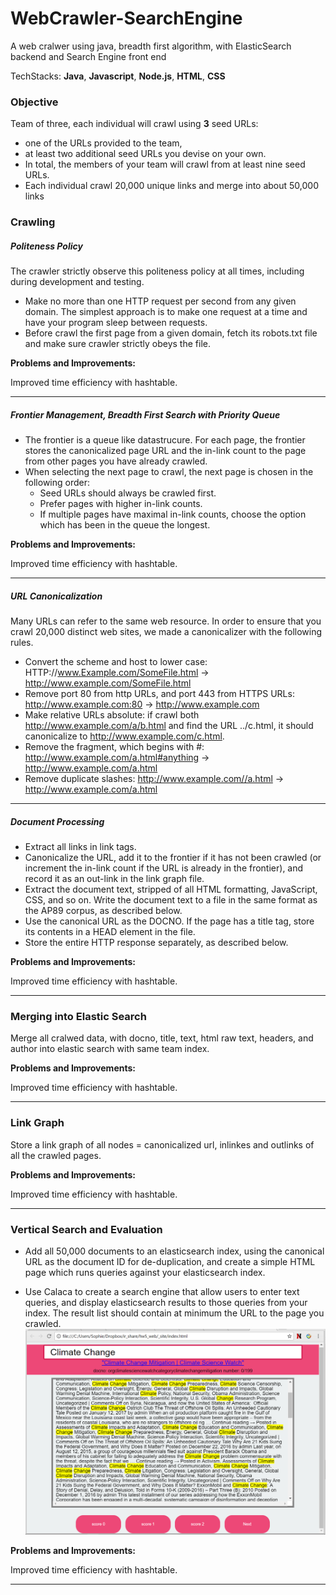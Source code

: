 # WebCrawler-SearchEngine

A web cralwer using java, breadth first algorithm, with ElasticSearch backend and Search Engine front end

TechStacks: __Java__, __Javascript__, __Node.js__, __HTML__, __CSS__

### Objective
Team of three, each individual will crawl using __3__ seed URLs:
* one of the URLs provided to the team, 
* at least two additional seed URLs you devise on your own. 
* In total, the members of your team will crawl from at least nine seed URLs.
* Each individual crawl 20,000 unique links and merge into about 50,000 links


### Crawling
##### Politeness Policy
The crawler strictly observe this politeness policy at all times, including during development and testing. 

* Make no more than one HTTP request per second from any given domain. The simplest approach is to make one request at a time and have your program sleep between requests. 
* Before crawl the first page from a given domain, fetch its robots.txt file and make sure crawler strictly obeys the file. 

__Problems and Improvements:__ 

Improved time efficiency with hashtable.
_________________________________________________________________________________

##### Frontier Management, Breadth First Search with Priority Queue
* The frontier is a queue like datastrucure. For each page, the frontier stores the canonicalized page URL and the in-link count to the page from other pages you have already crawled. 
* When selecting the next page to crawl, the next page is chosen in the following order:
  * Seed URLs should always be crawled first.
  * Prefer pages with higher in-link counts.
  * If multiple pages have maximal in-link counts, choose the option which has been in the queue the longest.
 
__Problems and Improvements:__ 

Improved time efficiency with hashtable.
_________________________________________________________________________________


##### URL Canonicalization
Many URLs can refer to the same web resource. In order to ensure that you crawl 20,000 distinct web sites, we made a canonicalizer with the following rules.
* Convert the scheme and host to lower case: HTTP://www.Example.com/SomeFile.html → http://www.example.com/SomeFile.html
* Remove port 80 from http URLs, and port 443 from HTTPS URLs: http://www.example.com:80 → http://www.example.com
* Make relative URLs absolute: if crawl both http://www.example.com/a/b.html and find the URL ../c.html, it should canonicalize to http://www.example.com/c.html.
* Remove the fragment, which begins with #: http://www.example.com/a.html#anything → http://www.example.com/a.html
* Remove duplicate slashes: http://www.example.com//a.html → http://www.example.com/a.html
_________________________________________________________________________________
##### Document Processing
* Extract all links in link tags. 
* Canonicalize the URL, add it to the frontier if it has not been crawled (or increment the in-link count if the URL is already in the frontier), and record it as an out-link in the link graph file.
* Extract the document text, stripped of all HTML formatting, JavaScript, CSS, and so on. Write the document text to a file in the same format as the AP89 corpus, as described below. 
* Use the canonical URL as the DOCNO. If the page has a title tag, store its contents in a HEAD element in the file. 
* Store the entire HTTP response separately, as described below.

__Problems and Improvements:__ 

Improved time efficiency with hashtable.

__________________________________________________________________________________

### Merging into Elastic Search
Merge all cralwed data, with docno, title, text, html raw text, headers, and author into elastic search with same team index. 

__Problems and Improvements:__ 

Improved time efficiency with hashtable.

__________________________________________________________________________________

### Link Graph

Store a link graph of all nodes = canonicalized url, inlinkes and outlinks of all the crawled pages.


__Problems and Improvements:__ 

Improved time efficiency with hashtable.

__________________________________________________________________________________


### Vertical Search and Evaluation

* Add all 50,000 documents to an elasticsearch index, using the canonical URL as the document ID for de-duplication, and create a simple HTML page which runs queries against your elasticsearch index.

* Use Calaca to create a  search engine that allow users to enter text queries, and display elasticsearch results to those queries from your index. The result list should contain at minimum the URL to the page you crawled.
![img](Interface/img.png)

__Problems and Improvements:__ 

Improved time efficiency with hashtable.

__________________________________________________________________________________

